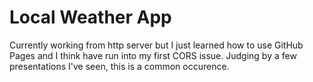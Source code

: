 # Local Weather App

Currently working from http server but I just learned how to use GitHub Pages and I think have run into my first CORS issue.
Judging by a few presentations I've seen, this is a common occurence.
